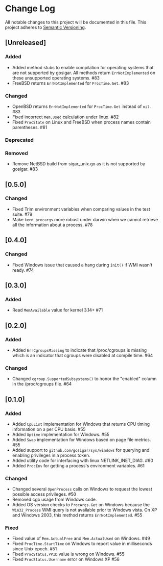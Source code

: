 # Change Log
All notable changes to this project will be documented in this file.
This project adheres to [Semantic Versioning](http://semver.org/).

## [Unreleased]

### Added
- Added method stubs to enable compilation for operating systems that are not
  supported by gosigar. All methods return `ErrNotImplemented` on these unsupported
  operating systems. #83
- FreeBSD returns `ErrNotImplemented` for `ProcTime.Get`. #83

### Changed
- OpenBSD returns `ErrNotImplemented` for `ProcTime.Get` instead of `nil`. #83
- Fixed incorrect `Mem.Used` calculation under linux. #82
- Fixed `ProcState` on Linux and FreeBSD when process names contain parentheses. #81

### Deprecated

### Removed
- Remove NetBSD build from sigar_unix.go as it is not supported by gosigar. #83

## [0.5.0]

### Changed
- Fixed Trim environment variables when comparing values in the test suite. #79
- Make `kern_procargs` more robust under darwin when we cannot retrieve
  all the information about a process. #78

## [0.4.0]

### Changed
- Fixed Windows issue that caused a hang during `init()` if WMI wasn't ready. #74

## [0.3.0]

### Added
- Read `MemAvailable` value for kernel 3.14+ #71

## [0.2.0]

### Added
- Added `ErrCgroupsMissing` to indicate that /proc/cgroups is missing which is
  an indicator that cgroups were disabled at compile time. #64

### Changed
- Changed `cgroup.SupportedSubsystems()` to honor the "enabled" column in the
  /proc/cgroups file. #64

## [0.1.0]

### Added
- Added `CpuList` implementation for Windows that returns CPU timing information
  on a per CPU basis. #55
- Added `Uptime` implementation for Windows. #55
- Added `Swap` implementation for Windows based on page file metrics. #55
- Added support to `github.com/gosigar/sys/windows` for querying and enabling
  privileges in a process token.
- Added utility code for interfacing with linux NETLINK_INET_DIAG. #60
- Added `ProcEnv` for getting a process's environment variables. #61

### Changed
- Changed several `OpenProcess` calls on Windows to request the lowest possible
  access privileges. #50
- Removed cgo usage from Windows code.
- Added OS version checks to `ProcArgs.Get` on Windows because the
  `Win32_Process` WMI query is not available prior to Windows vista. On XP and
  Windows 2003, this method returns `ErrNotImplemented`. #55

### Fixed
- Fixed value of `Mem.ActualFree` and `Mem.ActualUsed` on Windows. #49
- Fixed `ProcTime.StartTime` on Windows to report value in milliseconds since
  Unix epoch. #51
- Fixed `ProcStatus.PPID` value is wrong on Windows. #55
- Fixed `ProcStatus.Username` error on Windows XP #56
